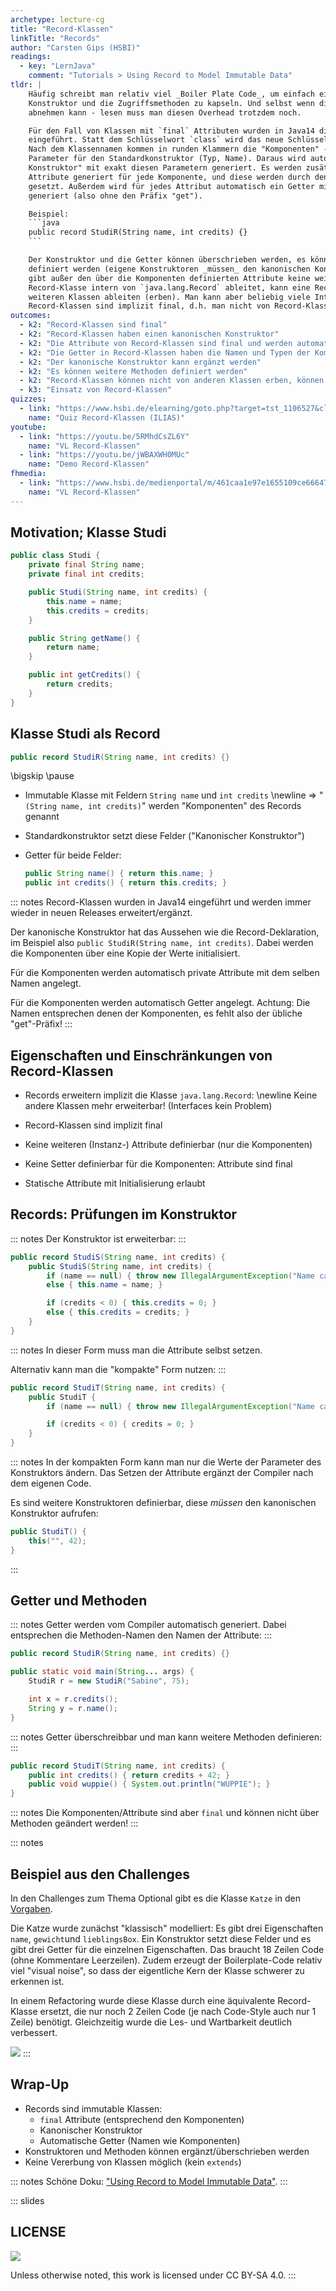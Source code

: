 ```yaml
---
archetype: lecture-cg
title: "Record-Klassen"
linkTitle: "Records"
author: "Carsten Gips (HSBI)"
readings:
  - key: "LernJava"
    comment: "Tutorials > Using Record to Model Immutable Data"
tldr: |
    Häufig schreibt man relativ viel _Boiler Plate Code_, um einfach ein paar Daten plus den
    Konstruktor und die Zugriffsmethoden zu kapseln. Und selbst wenn die IDE dies zum Teil
    abnehmen kann - lesen muss man diesen Overhead trotzdem noch.

    Für den Fall von Klassen mit `final` Attributen wurden in Java14 die **Record-Klassen**
    eingeführt. Statt dem Schlüsselwort `class` wird das neue Schlüsselwort `record` verwendet.
    Nach dem Klassennamen kommen in runden Klammern die "Komponenten" - eine Auflistung der
    Parameter für den Standardkonstruktor (Typ, Name). Daraus wird automatisch ein "kanonischer
    Konstruktor" mit exakt diesen Parametern generiert. Es werden zusätzlich `private final`
    Attribute generiert für jede Komponente, und diese werden durch den kanonischen Konstruktor
    gesetzt. Außerdem wird für jedes Attribut automatisch ein Getter mit dem Namen des Attributs
    generiert (also ohne den Präfix "get").

    Beispiel:
    ```java
    public record StudiR(String name, int credits) {}
    ```

    Der Konstruktor und die Getter können überschrieben werden, es können auch eigene Methoden
    definiert werden (eigene Konstruktoren _müssen_ den kanonischen Konstruktor aufrufen). Es
    gibt außer den über die Komponenten definierten Attribute keine weiteren Attribute. Da eine
    Record-Klasse intern von `java.lang.Record` ableitet, kann eine Record-Klasse nicht von
    weiteren Klassen ableiten (erben). Man kann aber beliebig viele Interfaces implementieren.
    Record-Klassen sind implizit final, d.h. man nicht von Record-Klassen erben.
outcomes:
  - k2: "Record-Klassen sind final"
  - k2: "Record-Klassen haben einen kanonischen Konstruktor"
  - k2: "Die Attribute von Record-Klassen sind final und werden automatisch angelegt und über den Konstruktor gesetzt"
  - k2: "Die Getter in Record-Klassen haben die Namen und Typen der Komponenten, also keinen Präfix 'get'"
  - k2: "Der kanonische Konstruktor kann ergänzt werden"
  - k2: "Es können weitere Methoden definiert werden"
  - k2: "Record-Klassen können nicht von anderen Klassen erben, können aber Interfaces implementieren"
  - k3: "Einsatz von Record-Klassen"
quizzes:
  - link: "https://www.hsbi.de/elearning/goto.php?target=tst_1106527&client_id=FH-Bielefeld"
    name: "Quiz Record-Klassen (ILIAS)"
youtube:
  - link: "https://youtu.be/5RMhdCsZL6Y"
    name: "VL Record-Klassen"
  - link: "https://youtu.be/jWBAXWH0MUc"
    name: "Demo Record-Klassen"
fhmedia:
  - link: "https://www.hsbi.de/medienportal/m/461caa1e97e1655109ce66647c169cf01b35d4b268bfaa64a6289c505f247a5ebfde054a98b08a1b5235195ff21b1fffa4d12e3968c7a68a0f001b0dabe6b695"
    name: "VL Record-Klassen"
---
```



## Motivation; Klasse Studi

```java
public class Studi {
    private final String name;
    private final int credits;

    public Studi(String name, int credits) {
        this.name = name;
        this.credits = credits;
    }

    public String getName() {
        return name;
    }

    public int getCredits() {
        return credits;
    }
}
```


## Klasse Studi als Record

```java
public record StudiR(String name, int credits) {}
```

\bigskip
\pause

*   Immutable Klasse mit Feldern `String name` und `int credits` \newline
    => "`(String name, int credits)`" werden "Komponenten" des Records genannt
*   Standardkonstruktor setzt diese Felder ("Kanonischer Konstruktor")
*   Getter für beide Felder:

    ```java
    public String name() { return this.name; }
    public int credits() { return this.credits; }
    ```

::: notes
Record-Klassen wurden in Java14 eingeführt und werden immer wieder in
neuen Releases erweitert/ergänzt.

Der kanonische Konstruktor hat das Aussehen wie die Record-Deklaration, im
Beispiel also `public StudiR(String name, int credits)`. Dabei werden die
Komponenten über eine Kopie der Werte initialisiert.

Für die Komponenten werden automatisch private Attribute mit dem selben
Namen angelegt.

Für die Komponenten werden automatisch Getter angelegt. Achtung: Die Namen
entsprechen denen der Komponenten, es fehlt also der übliche "get"-Präfix!
:::


## Eigenschaften und Einschränkungen von Record-Klassen

*   Records erweitern implizit die Klasse `java.lang.Record`: \newline
    Keine andere Klassen mehr erweiterbar! (Interfaces kein Problem)

*   Record-Klassen sind implizit final

*   Keine weiteren (Instanz-) Attribute definierbar (nur die Komponenten)

*   Keine Setter definierbar für die Komponenten: Attribute sind final

*   Statische Attribute mit Initialisierung erlaubt


## Records: Prüfungen im Konstruktor

::: notes
Der Konstruktor ist erweiterbar:
:::

```{.java size="footnotesize"}
public record StudiS(String name, int credits) {
    public StudiS(String name, int credits) {
        if (name == null) { throw new IllegalArgumentException("Name cannot be null!"); }
        else { this.name = name; }

        if (credits < 0) { this.credits = 0; }
        else { this.credits = credits; }
    }
}
```

::: notes
In dieser Form muss man die Attribute selbst setzen.


Alternativ kann man die "kompakte" Form nutzen:
:::

```{.java size="footnotesize"}
public record StudiT(String name, int credits) {
    public StudiT {
        if (name == null) { throw new IllegalArgumentException("Name cannot be null!"); }

        if (credits < 0) { credits = 0; }
    }
}
```

::: notes
In der kompakten Form kann man nur die Werte der Parameter des Konstruktors ändern.
Das Setzen der Attribute ergänzt der Compiler nach dem eigenen Code.


Es sind weitere Konstruktoren definierbar, diese _müssen_ den kanonischen Konstruktor
aufrufen:

```java
public StudiT() {
    this("", 42);
}
```
:::


## Getter und Methoden

::: notes
Getter werden vom Compiler automatisch generiert. Dabei entsprechen die Methoden-Namen
den Namen der Attribute:
:::

```java
public record StudiR(String name, int credits) {}

public static void main(String... args) {
    StudiR r = new StudiR("Sabine", 75);

    int x = r.credits();
    String y = r.name();
}
```

::: notes
Getter überschreibbar und man kann weitere Methoden definieren:
:::

```java
public record StudiT(String name, int credits) {
    public int credits() { return credits + 42; }
    public void wuppie() { System.out.println("WUPPIE"); }
}
```

::: notes
Die Komponenten/Attribute sind aber `final` und können nicht über Methoden
geändert werden!
:::


::: notes
## Beispiel aus den Challenges

In den Challenges zum Thema Optional gibt es die Klasse `Katze` in den
[Vorgaben](https://github.com/Programmiermethoden-CampusMinden/PM-Lecture/blob/master/markdown/modern-java/src/challenges/optional/Katze.java).

Die Katze wurde zunächst "klassisch" modelliert: Es gibt drei Eigenschaften `name`,
`gewicht`und `lieblingsBox`. Ein Konstruktor setzt diese Felder und es gibt drei
Getter für die einzelnen Eigenschaften. Das braucht 18 Zeilen Code (ohne Kommentare
Leerzeilen). Zudem erzeugt der Boilerplate-Code relativ viel "visual noise", so dass
der eigentliche Kern der Klasse schwerer zu erkennen ist.

In einem Refactoring wurde diese Klasse durch eine äquivalente Record-Klasse ersetzt,
die nur noch 2 Zeilen Code (je nach Code-Style auch nur 1 Zeile) benötigt. Gleichzeitig
wurde die Les- und Wartbarkeit deutlich verbessert.

![](images/screenshot_katze.png)
:::


## Wrap-Up

*   Records sind immutable Klassen:
    *   `final` Attribute (entsprechend den Komponenten)
    *   Kanonischer Konstruktor
    *   Automatische Getter (Namen wie Komponenten)
*   Konstruktoren und Methoden können ergänzt/überschrieben werden
*   Keine Vererbung von Klassen möglich (kein `extends`)

::: notes
Schöne Doku: ["Using Record to Model Immutable Data"](https://dev.java/learn/using-record-to-model-immutable-data/).
:::







<!-- DO NOT REMOVE - THIS IS A LAST SLIDE TO INDICATE THE LICENSE AND POSSIBLE EXCEPTIONS (IMAGES, ...). -->
::: slides
## LICENSE
![](https://licensebuttons.net/l/by-sa/4.0/88x31.png)

Unless otherwise noted, this work is licensed under CC BY-SA 4.0.
:::
